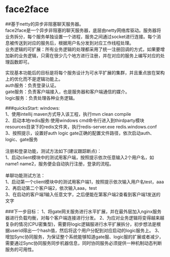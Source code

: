 # face2face
##基于netty的异步非阻塞聊天服务器。<br>
face2face是一个异步非阻塞的聊天服务器，底层由netty网络库驱动。服务器将业务拆分，每个服务单独设置一个进程，服务之间通过socket进行连接。每个消息被传送到对应的服务后，根据用户名分发到对应工作线程处理。<br>
业务逻辑的可扩展：所有业务逻辑的处理都采用了统一注册回调的方式，如果要增加新的业务逻辑，只需在很少几个地方进行注册，并在对应的服务上编写对应的处理函数即可。<br>

实现基本功能后的目标是将每个服务设计为可水平扩展的集群，并且重点放在架构上的优化而不是逻辑功能上。<br>
auth服务：负责登录认证。<br> 
gate服务：负责客户端接入，也是服务器和客户端通信的媒介。<br> 
logic服务：负责处理各种业务逻辑。<br>

###quicksStart:
windows:<br>
1、使用intellij maven方式导入该工程，执行mvn clean compile<br>
2、启动本地redis服务:使用windows cmd命令行进入到thirdparty模块resources目录下的redis文件夹，执行redis-server.exe redis.windows.conf<br>
3、按照提示，设置好auth logic gate正确的配置文件路径，依次启动auth、logic、gate服务<br>
<br>
注册和登录功能，测试方法如下(建议跟踪断点)：<br>
1、启动client模块中的测试用客户端，按照提示依次任意输入2个用户名，如name1 name2，服务便会自动执行注册，登录的流程。<br>
<br>
单聊功能测试方法：<br>
1、启动第一个client模块中的测试用客户端1，按照提示依次输入用户名test，aaa<br>
2、再启动第二个客户端2，依次输入aaa，test<br>
3、在启动的客户端1输入任意文字，之后便能在第客户端2查看到客户端1发送的文字<br>

###下一步目标：
1、将gate网关服务进行水平扩展，并在最外层加入nginx服务器进行负载均衡，对每个客户端连接进行分发。
2、为应对业务逻辑将变得越来越复杂的情况(CPU密集型)，需要将logic逻辑服进行水平扩展拆分，初步想法是根据userid得出一个hash值，然后将这个用户分配到对应启动的logic服务上。
3、增加Sync协同服务，为保证整个系统能够知道gate服、logic服的扩展或者减少，需要通过Sync协同服务同步机器信息，同时协同服务必须提供一种机制动态判断服务的可用性。
